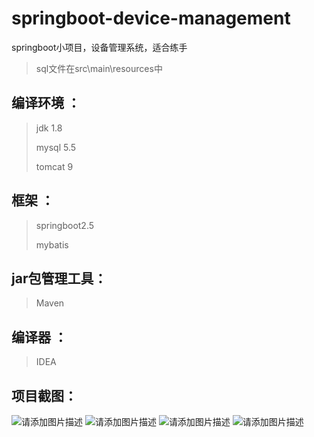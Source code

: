 # springboot-device-management
springboot小项目，设备管理系统，适合练手
>sql文件在src\main\resources中


## 编译环境 ：

>jdk 1.8 
>
>mysql 5.5 
>
>tomcat 9

## 框架 ：

>springboot2.5 
>
>mybatis

## jar包管理工具：

> Maven

## 编译器 ：

>IDEA

## 项目截图：
![请添加图片描述](https://img-blog.csdnimg.cn/7ed7bd4c94f34da4adb7644af9e6d671.png?x-oss-process=image/watermark,type_ZHJvaWRzYW5zZmFsbGJhY2s,shadow_50,text_Q1NETiBAQSBzbmlja2Vy,size_20,color_FFFFFF,t_70,g_se,x_16)
![请添加图片描述](https://img-blog.csdnimg.cn/91409e003341418981f5ae82277f97af.png?x-oss-process=image/watermark,type_ZHJvaWRzYW5zZmFsbGJhY2s,shadow_50,text_Q1NETiBAQSBzbmlja2Vy,size_20,color_FFFFFF,t_70,g_se,x_16)
![请添加图片描述](https://img-blog.csdnimg.cn/a9058c8feba340768f0b1f9f2d869c0b.png?x-oss-process=image/watermark,type_ZHJvaWRzYW5zZmFsbGJhY2s,shadow_50,text_Q1NETiBAQSBzbmlja2Vy,size_20,color_FFFFFF,t_70,g_se,x_16)
![请添加图片描述](https://img-blog.csdnimg.cn/514f647e1e5849e593f8ab37bf8994a6.png?x-oss-process=image/watermark,type_ZHJvaWRzYW5zZmFsbGJhY2s,shadow_50,text_Q1NETiBAQSBzbmlja2Vy,size_20,color_FFFFFF,t_70,g_se,x_16)


